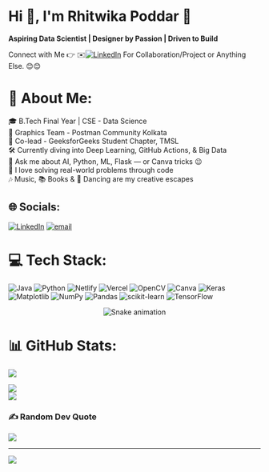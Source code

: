 #  Hi 👋, I'm Rhitwika Poddar 💫
**Aspiring Data Scientist | Designer by Passion |  Driven to Build**

Connect with Me 👉 ✉️[![LinkedIn](https://img.shields.io/badge/LinkedIn-%230077B5.svg?logo=linkedin&logoColor=white)](https://linkedin.com/in/rhitwika-poddar-330731243) For Collaboration/Project or Anything Else. 😊😊
# 💫 About Me:
🎓 B.Tech Final Year | CSE - Data Science<br>🎨 Graphics Team - Postman Community Kolkata<br>🧠 Co-lead - GeeksforGeeks Student Chapter, TMSL<br>🛠️ Currently diving into Deep Learning, GitHub Actions, & Big Data<br>💬 Ask me about AI, Python, ML, Flask — or Canva tricks 😉<br>🧩 I love solving real-world problems through code<br>🎶 Music, 📚 Books & 💃 Dancing are my creative escapes


## 🌐 Socials:
[![LinkedIn](https://img.shields.io/badge/LinkedIn-%230077B5.svg?logo=linkedin&logoColor=white)](https://linkedin.com/in/rhitwika-poddar-330731243) [![email](https://img.shields.io/badge/Email-D14836?logo=gmail&logoColor=white)](mailto:rhitwikapoddar@gmail.com) 

# 💻 Tech Stack:
![Java](https://img.shields.io/badge/java-%23ED8B00.svg?style=for-the-badge&logo=openjdk&logoColor=white) ![Python](https://img.shields.io/badge/python-3670A0?style=for-the-badge&logo=python&logoColor=ffdd54) ![Netlify](https://img.shields.io/badge/netlify-%23000000.svg?style=for-the-badge&logo=netlify&logoColor=#00C7B7) ![Vercel](https://img.shields.io/badge/vercel-%23000000.svg?style=for-the-badge&logo=vercel&logoColor=white) ![OpenCV](https://img.shields.io/badge/opencv-%23white.svg?style=for-the-badge&logo=opencv&logoColor=white) ![Canva](https://img.shields.io/badge/Canva-%2300C4CC.svg?style=for-the-badge&logo=Canva&logoColor=white) ![Keras](https://img.shields.io/badge/Keras-%23D00000.svg?style=for-the-badge&logo=Keras&logoColor=white) ![Matplotlib](https://img.shields.io/badge/Matplotlib-%23ffffff.svg?style=for-the-badge&logo=Matplotlib&logoColor=black) ![NumPy](https://img.shields.io/badge/numpy-%23013243.svg?style=for-the-badge&logo=numpy&logoColor=white) ![Pandas](https://img.shields.io/badge/pandas-%23150458.svg?style=for-the-badge&logo=pandas&logoColor=white) ![scikit-learn](https://img.shields.io/badge/scikit--learn-%23F7931E.svg?style=for-the-badge&logo=scikit-learn&logoColor=white) ![TensorFlow](https://img.shields.io/badge/TensorFlow-%23FF6F00.svg?style=for-the-badge&logo=TensorFlow&logoColor=white)

<!-- Snake Game Repo View -->

<div align="center">
  <img src="https://profile-readme-generator.com/assets/snake.svg" alt="Snake animation" />
</div>

# 📊 GitHub Stats:
![](https://github-readme-stats.vercel.app/api?username=Rhitwika1&theme=cobalt&hide_border=false&include_all_commits=true&count_private=true&hide_title=true&disable_animations=true&hide=contribs)
<!--![](https://github-readme-stats.vercel.app/api?username=Rhitwika1&theme=cobalt&hide_border=false&include_all_commits=true&count_private=true)<br/> -->
![](https://nirzak-streak-stats.vercel.app/?user=Rhitwika1&theme=cobalt&hide_border=false)<br/>
![](https://github-readme-stats.vercel.app/api/top-langs/?username=Rhitwika1&theme=cobalt&hide_border=false&include_all_commits=true&count_private=true&layout=compact)

### ✍️ Random Dev Quote
![](https://quotes-github-readme.vercel.app/api?type=horizontal&theme=radical)

---
[![](https://visitcount.itsvg.in/api?id=Rhitwika1&icon=0&color=0)](https://visitcount.itsvg.in)

